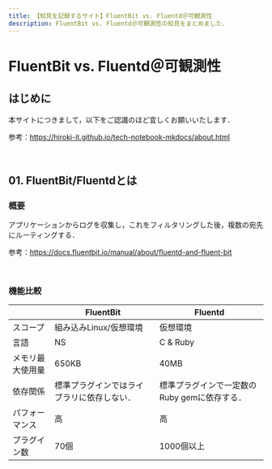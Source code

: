 ```yaml
---
title: 【知見を記録するサイト】FluentBit vs. Fluentd＠可観測性
description: FluentBit vs. Fluentd＠可観測性の知見をまとめました．
---
```


# FluentBit vs. Fluentd＠可観測性

## はじめに

本サイトにつきまして，以下をご認識のほど宜しくお願いいたします．

参考：https://hiroki-it.github.io/tech-notebook-mkdocs/about.html

<br>

## 01. FluentBit/Fluentdとは

### 概要

アプリケーションからログを収集し，これをフィルタリングした後，複数の宛先にルーティングする．

参考：https://docs.fluentbit.io/manual/about/fluentd-and-fluent-bit

<br>

### 機能比較

|                  | FluentBit                                  | Fluentd                                      |
| ---------------- | ------------------------------------------ | -------------------------------------------- |
| スコープ         | 組み込みLinux/仮想環境                     | 仮想環境                                     |
| 言語             | NS                                         | C & Ruby                                     |
| メモリ最大使用量 | 650KB                                      | 40MB                                         |
| 依存関係         | 標準プラグインではライブラリに依存しない． | 標準プラグインで一定数のRuby gemに依存する． |
| パフォーマンス   | 高                                         | 高                                           |
| プラグイン数     | 70個                                       | 1000個以上                                   |
